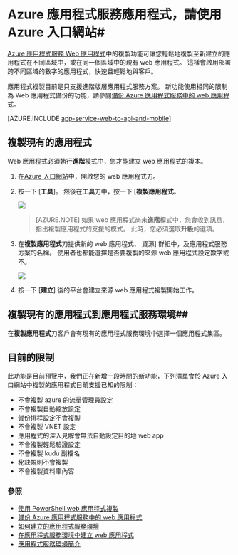 <properties
    pageTitle="Web 應用程式複製使用 Azure 入口網站"
    description="瞭解如何複製您的 Web 應用程式，使用 Azure 入口網站的新 Web 應用程式。"
    services="app-service\web"
    documentationCenter=""
    authors="ahmedelnably"
    manager="stefsch"
    editor=""/>

<tags
    ms.service="app-service-web"
    ms.workload="web"
    ms.tgt_pltfrm="na"
    ms.devlang="na"
    ms.topic="article"
    ms.date="03/08/2016"
    ms.author="ahmedelnably"/>

# <a name="azure-app-service-app-cloning-using-azure-portal"></a>Azure 應用程式服務應用程式，請使用 Azure 入口網站#

[Azure 應用程式服務 Web 應用程式](http://go.microsoft.com/fwlink/?LinkId=529714)中的複製功能可讓您輕鬆地複製至新建立的應用程式在不同區域中，或在同一個區域中的現有 web 應用程式。 這樣會啟用部署跨不同區域的數字的應用程式，快速且輕鬆地與客戶。

應用程式複製目前是只支援進階版層應用程式服務方案。 新功能使用相同的限制為 Web 應用程式備份的功能，請參閱[備份 Azure 應用程式服務中的 web 應用程式](web-sites-backup.md)。

[AZURE.INCLUDE [app-service-web-to-api-and-mobile](../../includes/app-service-web-to-api-and-mobile.md)] 


## <a name="cloning-an-existing-app"></a>複製現有的應用程式 ##

Web 應用程式必須執行**進階**模式中，您才能建立 web 應用程式的複本。

1. 在[Azure 入口網站](https://portal.azure.com/)中，開啟您的 web 應用程式刀。
2. 按一下 [**工具**]。 然後在**工具**刀中，按一下 [**複製應用程式**。

    ![][1]

    > [AZURE.NOTE]
    > 如果 web 應用程式尚未**進階**模式中，您會收到訊息，指出複製應用程式的支援的模式。 此時，您必須選取**升級**的選項。
    
3. 在**複製應用程式**刀提供新的 web 應用程式、 資源] 群組中，及應用程式服務方案的名稱。 使用者也都能選擇是否要複製的來源 web 應用程式設定數字或不。

    ![][2]

4. 按一下 [**建立**] 後的平台會建立來源 web 應用程式複製開始工作。

## <a name="cloning-an-existing-app-to-an-app-service-environment"></a>複製現有的應用程式到應用程式服務環境##

在**複製應用程式**刀客戶會有現有的應用程式服務環境中選擇一個應用程式集區。

## <a name="current-restrictions"></a>目前的限制 ##

此功能是目前預覽中，我們正在新增一段時間的新功能，下列清單會於 Azure 入口網站中複製的應用程式目前支援已知的限制︰

- 不會複製 azure 的流量管理員設定
- 不會複製自動縮放設定
- 備份排程設定不會複製
- 不會複製 VNET 設定
- 應用程式的深入見解會無法自動設定目的地 web app
- 不會複製輕鬆驗證設定
- 不會複製 kudu 副檔名
- 秘訣規則不會複製
- 不會複製資料庫內容


### <a name="references"></a>參照 ###
- [使用 PowerShell web 應用程式複製](app-service-web-app-cloning.md)
- [備份 Azure 應用程式服務中的 web 應用程式](web-sites-backup.md)
- [如何建立的應用程式服務環境](app-service-web-how-to-create-an-app-service-environment.md)
- [在應用程式服務環境中建立 web 應用程式](app-service-web-how-to-create-a-web-app-in-an-ase.md)
- [應用程式服務環境簡介](app-service-app-service-environment-intro.md)

<!--Image references-->
[1]: ./media/app-service-web-app-cloning-portal/CloningBlade.png
[2]: ./media/app-service-web-app-cloning-portal/CloneSettings.png
